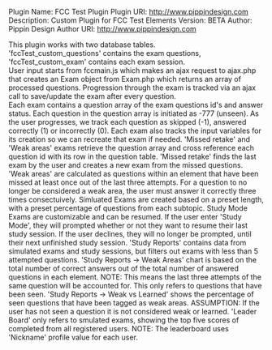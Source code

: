 Plugin Name: FCC Test Plugin
Plugin URI: http://www.pippindesign.com
Description: Custom Plugin for FCC Test Elements
Version: BETA
Author: Pippin Design
Author URI: http://www.pippindesign.com

This plugin works with two database tables.  
'fccTest_custom_questions' contains the exam questions, 'fccTest_custom_exam' contains each exam session.  
User input starts from fccmain.js which makes an ajax request to ajax.php that creates an Exam object from Exam.php which returns an array of processed questions.
Progression through the exam is tracked via an ajax call to save/update the exam after every question.  
Each exam contains a question array of the exam questions id's and answer status.
Each question in the question array is initiated as -777 (unseen).
As the user progresses, we track each question as skipped (-1), answered correctly (1) or incorrectly (0).
Each exam also tracks the input variables for its creation so we can recreate that exam if needed.
'Missed retake' and 'Weak areas' exams retrieve the question array and cross reference each question id with its row in the question table.
'Missed retake' finds the last exam by the user and creates a new exam from the missed questions.
'Weak areas' are calculated as questions within an element that have been missed at least once out of the last three attempts.
For a question to no longer be considered a weak area, the user must answer it correctly three times consectuively.
Simluated Exams are created based on a preset length, with a preset percentage of questions from each subtopic.
Study Mode Exams are customizable and can be resumed.
If the user enter 'Study Mode', they will prompted whether or not they want to resume their last study session.
If the user declines, they will no longer be prompted, until their next unfinished study session.
'Study Reports' contains data from simulated exams and study sessions, but filters out exams with less than 5 attempted questions.
'Study Reports -> Weak Areas' chart is based on the total number of correct answers out of the total number of answered questions in each element.
	NOTE: This means the last three attempts of the same question will be accounted for.  This only refers to questions that have been seen.
'Study Reports -> Weak vs Learned' shows the percentage of seen questions that have been tagged as weak areas.
	ASSUMPTION: If the user has not seen a question it is not considered weak or learned.
'Leader Board' only refers to smulated exams, showing the top five scores of completed from all registered users.
	NOTE: The leaderboard uses 'Nickname' profile value for each user.
